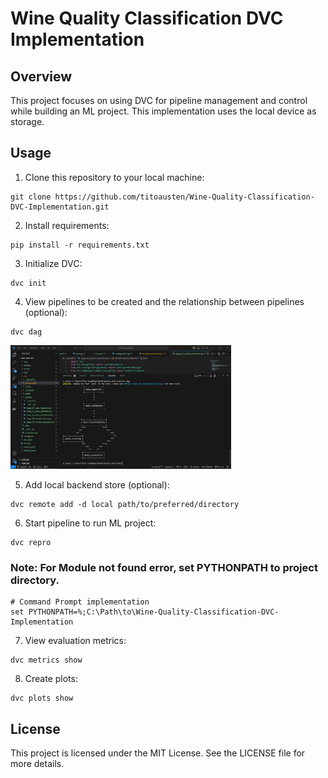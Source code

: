 # Wine Quality Classification DVC Implementation

## Overview

This project focuses on using DVC for pipeline management and control while building an ML project. This implementation uses the local device as storage.

## Usage
1. Clone this repository to your local machine:
```
git clone https://github.com/titoausten/Wine-Quality-Classification-DVC-Implementation.git
```

2. Install requirements:
```
pip install -r requirements.txt
```

3. Initialize DVC:
```
dvc init
```

4. View pipelines to be created and the relationship between pipelines (optional):
```
dvc dag
```
<img src="dvc_dag1.png" alt="workflow" width="70%">

5. Add local backend store (optional):
```
dvc remote add -d local path/to/preferred/directory
```

6. Start pipeline to run ML project:
```
dvc repro
```
### Note: For Module not found error, set PYTHONPATH to project directory.
```
# Command Prompt implementation
set PYTHONPATH=%;C:\Path\to\Wine-Quality-Classification-DVC-Implementation
```

7. View evaluation metrics:
```
dvc metrics show
```

8. Create plots:
```
dvc plots show
```


## License
This project is licensed under the MIT License. See the LICENSE file for more details.
